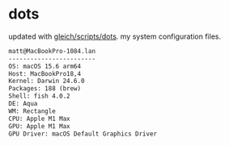 # dots

updated with [gleich/scripts/dots](https://github.com/gleich/scripts/tree/main/dots). my system configuration files.

```txt
matt@MacBookPro-1084.lan 
------------------------ 
OS: macOS 15.6 arm64 
Host: MacBookPro18,4 
Kernel: Darwin 24.6.0 
Packages: 188 (brew) 
Shell: fish 4.0.2 
DE: Aqua 
WM: Rectangle 
CPU: Apple M1 Max 
GPU: Apple M1 Max 
GPU Driver: macOS Default Graphics Driver
```